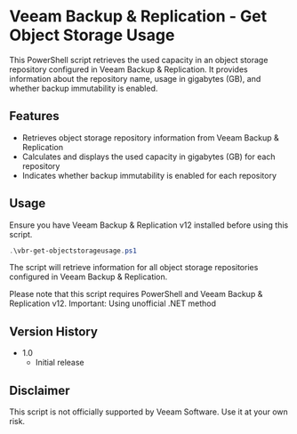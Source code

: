# Veeam Backup & Replication - Get Object Storage Usage

This PowerShell script retrieves the used capacity in an object storage repository configured in Veeam Backup & Replication. It provides information about the repository name, usage in gigabytes (GB), and whether backup immutability is enabled.

## Features

- Retrieves object storage repository information from Veeam Backup & Replication
- Calculates and displays the used capacity in gigabytes (GB) for each repository
- Indicates whether backup immutability is enabled for each repository

## Usage

Ensure you have Veeam Backup & Replication v12 installed before using this script.

```powershell
.\vbr-get-objectstorageusage.ps1
```

The script will retrieve information for all object storage repositories configured in Veeam Backup & Replication.

Please note that this script requires PowerShell and Veeam Backup & Replication v12. 
Important: Using unofficial .NET method 

## Version History

- 1.0
  - Initial release

## Disclaimer

This script is not officially supported by Veeam Software. Use it at your own risk.
